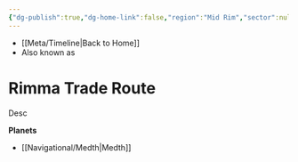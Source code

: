```yaml
---
{"dg-publish":true,"dg-home-link":false,"region":"Mid Rim","sector":null,"system":null,"grid":null,"aliases":[],"tags":["map","midrim","hyperlane","unfinished"],"permalink":"/navigational/rimma-trade-route/","dgHomeLink":false,"dgPassFrontmatter":true}
---
```


- [[Meta/Timeline\|Back to Home]]
- Also known as 

# Rimma Trade Route
Desc

**Planets**
- [[Navigational/Medth\|Medth]]
